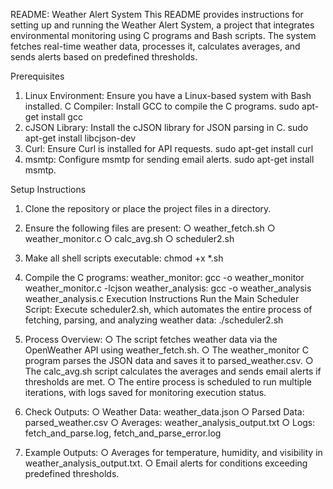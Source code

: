 README: Weather Alert System
This README provides instructions for setting up and running the Weather Alert System, a
project that integrates environmental monitoring using C programs and Bash scripts. The
system fetches real-time weather data, processes it, calculates averages, and sends alerts
based on predefined thresholds.

Prerequisites
1. Linux Environment: Ensure you have a Linux-based system with Bash installed.
C Compiler: Install GCC to compile the C programs.
sudo apt-get install gcc
2. cJSON Library: Install the cJSON library for JSON parsing in C.
sudo apt-get install libcjson-dev
3. Curl: Ensure Curl is installed for API requests.
sudo apt-get install curl
4. msmtp: Configure msmtp for sending email alerts.
sudo apt-get install msmtp.

Setup Instructions
1. Clone the repository or place the project files in a directory.
2. Ensure the following files are present:
○ weather_fetch.sh
○ weather_monitor.c
○ calc_avg.sh
○ scheduler2.sh
3. Make all shell scripts executable:
chmod +x *.sh
4. Compile the C programs:
weather_monitor:
gcc -o weather_monitor weather_monitor.c -lcjson
weather_analysis:
gcc -o weather_analysis weather_analysis.c
Execution Instructions
Run the Main Scheduler Script: Execute scheduler2.sh, which automates the entire
process of fetching, parsing, and analyzing weather data:
./scheduler2.sh

1. Process Overview:
○ The script fetches weather data via the OpenWeather API using
weather_fetch.sh.
○ The weather_monitor C program parses the JSON data and saves it to
parsed_weather.csv.
○ The calc_avg.sh script calculates the averages and sends email alerts if
thresholds are met.
○ The entire process is scheduled to run multiple iterations, with logs saved for
monitoring execution status.
2. Check Outputs:
○ Weather Data: weather_data.json
○ Parsed Data: parsed_weather.csv
○ Averages: weather_analysis_output.txt
○ Logs: fetch_and_parse.log, fetch_and_parse_error.log
3. Example Outputs:
○ Averages for temperature, humidity, and visibility in
weather_analysis_output.txt.
○ Email alerts for conditions exceeding predefined thresholds.
